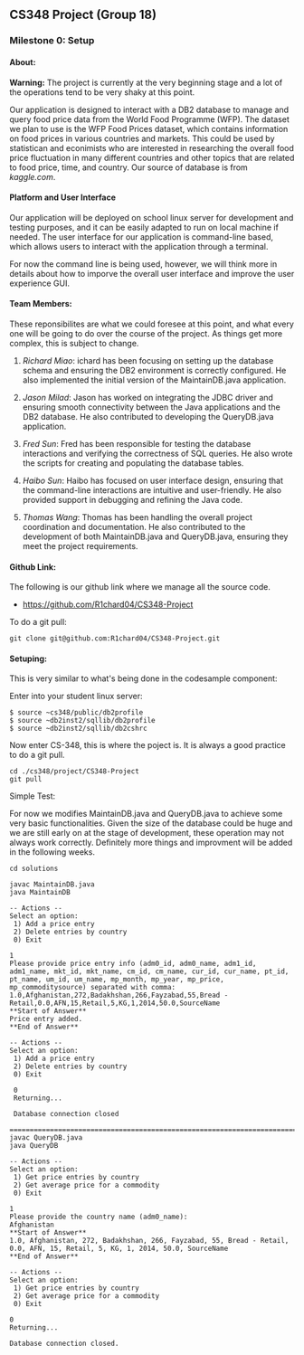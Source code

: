 ## CS348 Project (Group 18)

### Milestone 0: Setup

#### About:

**Warning:** The project is currently at the very beginning stage and a lot of the operations tend to be very shaky at this point.

Our application is designed to interact with a DB2 database to manage and query food price data from the World Food Programme (WFP). The dataset we plan to use is the WFP Food Prices dataset, which contains information on food prices in various countries and markets. This could be used by statistican and econimists who are interested in researching the overall food price fluctuation in many different countries and other topics that are related to food price, time, and country. Our source of database is from *kaggle.com*.

#### Platform and User Interface
Our application will be deployed on school linux server for development and testing purposes, and it can be easily adapted to run on local machine if needed. The user interface for our application is command-line based, which allows users to interact with the application through a terminal. 

For now the command line is being used, however, we will think more in details about how to imporve the overall user interface and improve the user experience GUI.

#### Team Members:

These reponsibilites are what we could foresee at this point, and what every one will be going to do over the course of the project. As things get more complex, this is subject to change.

1. *Richard Miao*: ichard has been focusing on setting up the database schema and ensuring the DB2 environment is correctly configured. He also implemented the initial version of the MaintainDB.java application.

2. *Jason Milad*: Jason has worked on integrating the JDBC driver and ensuring smooth connectivity between the Java applications and the DB2 database. He also contributed to developing the QueryDB.java application.

3. *Fred Sun*: Fred has been responsible for testing the database interactions and verifying the correctness of SQL queries. He also wrote the scripts for creating and populating the database tables.

4. *Haibo Sun*: Haibo has focused on user interface design, ensuring that the command-line interactions are intuitive and user-friendly. He also provided support in debugging and refining the Java code.

5. *Thomas Wang*: Thomas has been handling the overall project coordination and documentation. He also contributed to the development of both MaintainDB.java and QueryDB.java, ensuring they meet the project requirements.

#### Github Link:

The following is our github link where we manage all the source code.
- https://github.com/R1chard04/CS348-Project

To do a git pull:
```
git clone git@github.com:R1chard04/CS348-Project.git
```

#### Setuping:

This is very similar to what's being done in the codesample component:

Enter into your student linux server:
```
$ source ~cs348/public/db2profile
$ source ~db2inst2/sqllib/db2profile
$ source ~db2inst2/sqllib/db2cshrc
```

Now enter CS-348, this is where the poject is. 
It is always a good practice to do a git pull.
```
cd ./cs348/project/CS348-Project
git pull
```

Simple Test:


For now we modifies MaintainDB.java and QueryDB.java to achieve some very basic functionalities. Given the size of the database could be huge and we are still early on at the stage of development, these operation may not always work correctly. Definitely more things and improvment will be added in the following weeks.

```
cd solutions

javac MaintainDB.java
java MaintainDB

-- Actions --
Select an option: 
 1) Add a price entry 
 2) Delete entries by country 
 0) Exit

1
Please provide price entry info (adm0_id, adm0_name, adm1_id, adm1_name, mkt_id, mkt_name, cm_id, cm_name, cur_id, cur_name, pt_id, pt_name, um_id, um_name, mp_month, mp_year, mp_price, mp_commoditysource) separated with comma: 
1.0,Afghanistan,272,Badakhshan,266,Fayzabad,55,Bread - Retail,0.0,AFN,15,Retail,5,KG,1,2014,50.0,SourceName
**Start of Answer**
Price entry added.
**End of Answer**

-- Actions --
Select an option: 
 1) Add a price entry 
 2) Delete entries by country 
 0) Exit
 
 0
 Returning...
 
 Database connection closed
 
==================================================================================
javac QueryDB.java
java QueryDB

-- Actions --
Select an option: 
 1) Get price entries by country
 2) Get average price for a commodity
 0) Exit

1
Please provide the country name (adm0_name): 
Afghanistan
**Start of Answer**
1.0, Afghanistan, 272, Badakhshan, 266, Fayzabad, 55, Bread - Retail, 0.0, AFN, 15, Retail, 5, KG, 1, 2014, 50.0, SourceName
**End of Answer**

-- Actions --
Select an option: 
 1) Get price entries by country
 2) Get average price for a commodity
 0) Exit

0
Returning...

Database connection closed.

```

